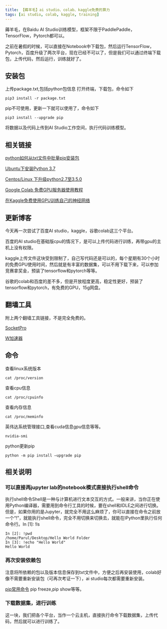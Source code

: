 ```yaml
---
title: 【薅羊毛】ai studio、colab、kaggle免费的算力
tags: [ai studio, colab, kaggle, training]
---
```


薅羊毛，在Baidu AI Studio训练模型，框架不限于PaddlePaddle，TensorFlow，Pytorch都可以。

之前在暑假的时候，可以直接在Notebook中下载包，然后运行TensorFlow，Pytorch，百度升级了两次平台，现在已经不可以了，但是我们可以通过终端下载包，上传代码，然后运行，训练就好了。

<!--more-->
## 安装包

上传package.txt,包括python包信息
打开终端，下载包，命令如下
```shell
pip3 install -r package.txt
```
pip不可使用，更新一下就可以使用了，命令如下
```shell
pip3 install --upgrade pip 
```

将数据以及代码上传到AI Studio工作空间，执行代码训练模型。

## 相关链接

[python如何从txt文件中批量pip安装包](https://blog.csdn.net/The_Time_Runner/article/details/96993733)

[Ubuntu下安装Python 3.7](https://blog.csdn.net/dlh_sycamore/article/details/82378544)

[Centos/Linux 下升级python2.7至3.5.0](https://www.cnblogs.com/z-joshua/p/5710698.html)

[Google Colab 免费GPU服务器使用教程](https://blog.csdn.net/cocoaqin/article/details/79184540)

[在Kaggle免费使用GPU训练自己的神经网络](https://karbo.online/dl/kaggle-gpu/)

## 更新博客

今天再一次尝试了百度AI studio，kaggle，谷歌colab这三个平台。

百度的AI studio在基础版cpu的情况下，是可以上传代码进行训练，再带gpu的主机上没有权限。

kaggle上传文件这块受到限制了，自己写代码还是可以的，每个星期有30个小时的免费GPU使用时间，然后就是有丰富的数据集，可以不用下载下来，可以参加竞赛拿奖金，预装了tensorflow和pytorch等等。

谷歌的colab和百度的差不多，但是开放程度更高，稳定性更好，预装了tensorflow和pytorch，有免费的GPU，15g网盘。

## 翻墙工具
附上两个翻墙工具链接，不是完全免费的。

[SocketPro](https://socketproapp.com/zh/home)

[W加速器](https://d.wjsq.xyz/)

## 命令

查看linux系统版本
```shell
cat /proc/version
```

查看cpu信息
```shell
cat /proc/cpuinfo
```

查看内存信息
```shell
cat /proc/meminfo
```

英伟达系统管理接口,查看cuda信息gpu信息等等。
```shell
nvidia-smi
```

python更新pip
```shell
python -m pip install –upgrade pip
```

## 相关说明

### 可以直接再jupyter lab的notebook模式直接执行shell命令

执行shell命令Shell是一种与计算机进行文本交互的方式。一般来讲，当你正在使用Python编译器，需要用到命令行工具的时候，要在shell和IDLE之间进行切换。但是，如果你用的是Jupyter，就完全不用这么麻烦了，你可以直接在命令之前放一个“!”，就能执行shell命令，完全不用切换来切换去，就能在IPython里执行任何命令行。In [1]: !ls

```shell
In [2]: !pwd
/home/Parul/Desktop/Hello World Folder
In [3]: !echo "Hello World"
Hello World
```
### 再次安装依赖包

注意将所依赖的包以及版本信息保存到txt文件中，方便之后再安装使用，colab好像不需要重新安装包（可再次考证一下），ai studio每次都需要重新安装。

[pip常用命令](https://www.jianshu.com/p/7f55544f54ff)
pip freeze,pip show等等。

### 下载数据集，进行训练

这一块，我们把各个平台，当作一个云主机，直接执行命令下载数据集，上传代码，然后就可以进行训练了。

